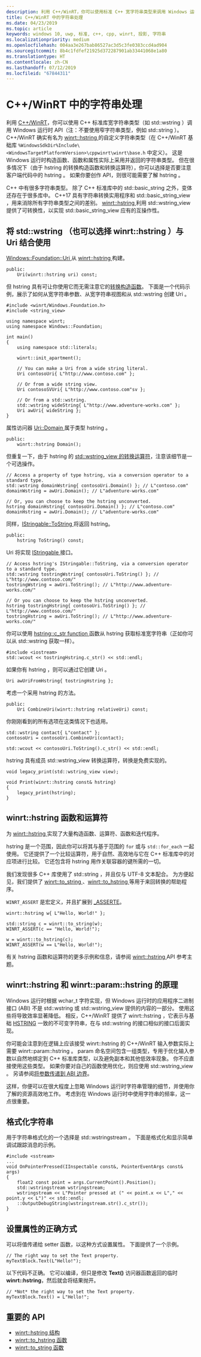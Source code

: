 ```yaml
---
description: 利用 C++/WinRT，你可以使用标准 C++ 宽字符串类型来调用 Windows 运行时 API，也可以使用 winrt::hstring 类型。
title: C++/WinRT 中的字符串处理
ms.date: 04/23/2019
ms.topic: article
keywords: windows 10, uwp, 标准, c++, cpp, winrt, 投影, 字符串
ms.localizationpriority: medium
ms.openlocfilehash: 004aa3e267bab86527ac3d5c3fe0383ccd4ad904
ms.sourcegitcommit: 8b4c1fdfef21925d372287901ab33441068e1a80
ms.translationtype: HT
ms.contentlocale: zh-CN
ms.lasthandoff: 07/12/2019
ms.locfileid: "67844311"
---
```

# <a name="string-handling-in-cwinrt"></a>C++/WinRT 中的字符串处理

利用 [C++/WinRT](/windows/uwp/cpp-and-winrt-apis/intro-to-using-cpp-with-winrt)，你可以使用 C++ 标准库宽字符串类型（如 std::wstring  ）调用 Windows 运行时 API（注：不要使用窄字符串类型，例如 std::string  ）。 C++/WinRT 确实有名为 [winrt::hstring  ](/uwp/cpp-ref-for-winrt/hstring) 的自定义字符串类型（在 C++/WinRT 基础库 `%WindowsSdkDir%Include\<WindowsTargetPlatformVersion>\cppwinrt\winrt\base.h` 中定义）。 这是 Windows 运行时构造函数、函数和属性实际上采用并返回的字符串类型。 但在很多情况下（由于 hstring  的转换构造函数和转换运算符），你可以选择是否要注意客户端代码中的 hstring  。 如果你要创作  API，则很可能需要了解 hstring  。

C++ 中有很多字符串类型。 除了 C++ 标准库中的 std::basic_string  之外，变体还存在于很多库中。 C++17 具有字符串转换实用程序和 std::basic_string_view  ，用来消除所有字符串类型之间的差别。  [winrt::hstring  ](/uwp/cpp-ref-for-winrt/hstring) 利用 std::wstring_view  提供了可转换性，以实现 std::basic_string_view  应有的互操作性。

## <a name="using-stdwstring-and-optionally-winrthstring-with-uri"></a>将 std::wstring  （也可以选择 winrt::hstring  ）与 Uri  结合使用
[Windows::Foundation::Uri  ](/uwp/api/windows.foundation.uri) 从 [winrt::hstring  ](/uwp/cpp-ref-for-winrt/hstring) 构建。

```cppwinrt
public:
    Uri(winrt::hstring uri) const;
```

但 hstring  具有可让你使用它而无需注意它的[转换构造函数](/uwp/cpp-ref-for-winrt/hstring#hstringhstring-constructor)。 下面是一个代码示例，展示了如何从宽字符串参数、从宽字符串视图和从 std::wstring  创建 Uri  。

```cppwinrt
#include <winrt/Windows.Foundation.h>
#include <string_view>

using namespace winrt;
using namespace Windows::Foundation;

int main()
{
    using namespace std::literals;

    winrt::init_apartment();

    // You can make a Uri from a wide string literal.
    Uri contosoUri{ L"http://www.contoso.com" };

    // Or from a wide string view.
    Uri contosoSVUri{ L"http://www.contoso.com"sv };

    // Or from a std::wstring.
    std::wstring wideString{ L"http://www.adventure-works.com" };
    Uri awUri{ wideString };
}
```

属性访问器 [Uri::Domain  ](https://docs.microsoft.com/uwp/api/windows.foundation.uri.Domain) 属于类型 hstring  。

```cppwinrt
public:
    winrt::hstring Domain();
```

但重复一下，由于 hstring  的 [std::wstring_view  的转换运算符](/uwp/cpp-ref-for-winrt/hstring#hstringoperator-stdwstring_view)，注意该细节是一个可选操作。

```cppwinrt
// Access a property of type hstring, via a conversion operator to a standard type.
std::wstring domainWstring{ contosoUri.Domain() }; // L"contoso.com"
domainWstring = awUri.Domain(); // L"adventure-works.com"

// Or, you can choose to keep the hstring unconverted.
hstring domainHstring{ contosoUri.Domain() }; // L"contoso.com"
domainHstring = awUri.Domain(); // L"adventure-works.com"
```

同样，[IStringable::ToString  ](https://docs.microsoft.com/windows/desktop/api/windows.foundation/nf-windows-foundation-istringable-tostring) 将返回 hstring。

```cppwinrt
public:
    hstring ToString() const;
```

Uri  将实现 [IStringable  ](https://docs.microsoft.com/windows/desktop/api/windows.foundation/nn-windows-foundation-istringable) 接口。

```cppwinrt
// Access hstring's IStringable::ToString, via a conversion operator to a standard type.
std::wstring tostringWstring{ contosoUri.ToString() }; // L"http://www.contoso.com/"
tostringWstring = awUri.ToString(); // L"http://www.adventure-works.com/"

// Or you can choose to keep the hstring unconverted.
hstring tostringHstring{ contosoUri.ToString() }; // L"http://www.contoso.com/"
tostringHstring = awUri.ToString(); // L"http://www.adventure-works.com/"
```

你可以使用 [hstring::c_str function  ](/uwp/cpp-ref-for-winrt/hstring#hstringc_str-function) 函数从 hstring  获取标准宽字符串（正如你可以从 std::wstring  获取一样）。

```cppwinrt
#include <iostream>
std::wcout << tostringHstring.c_str() << std::endl;
```
如果你有 hstring  ，则可以通过它创建 Uri  。

```cppwinrt
Uri awUriFromHstring{ tostringHstring };
```

考虑一个采用 hstring  的方法。

```cppwinrt
public:
    Uri CombineUri(winrt::hstring relativeUri) const;
```

你刚刚看到的所有选项在这类情况下也适用。

```cppwinrt
std::wstring contact{ L"contact" };
contosoUri = contosoUri.CombineUri(contact);
    
std::wcout << contosoUri.ToString().c_str() << std::endl;
```

hstring  具有成员 std::wstring_view  转换运算符，转换是免费实现的。

```cppwinrt
void legacy_print(std::wstring_view view);

void Print(winrt::hstring const& hstring)
{
    legacy_print(hstring);
}
```

## <a name="winrthstring-functions-and-operators"></a>winrt::hstring  函数和运算符
为 [winrt::hstring  ](/uwp/cpp-ref-for-winrt/hstring) 实现了大量构造函数、运算符、函数和迭代程序。

hstring  是一个范围，因此你可以将其与基于范围的 `for` 或与 `std::for_each` 一起使用。 它还提供了一个比较运算符，用于自然、高效地与它在 C++ 标准库中的对应项进行比较。 它还包含将 hstring  用作关联容器的键所需的一切。

我们发现很多 C++ 库使用了 std::string  ，并且仅与 UTF-8 文本配合。 为方便起见，我们提供了 [winrt::to_string  ](/uwp/cpp-ref-for-winrt/to-string)、[winrt::to_hstring  ](/uwp/cpp-ref-for-winrt/to-hstring) 等用于来回转换的帮助程序。

`WINRT_ASSERT` 是宏定义，并且扩展到 [_ASSERTE](/cpp/c-runtime-library/reference/assert-asserte-assert-expr-macros)。

```cppwinrt
winrt::hstring w{ L"Hello, World!" };

std::string c = winrt::to_string(w);
WINRT_ASSERT(c == "Hello, World!");

w = winrt::to_hstring(c);
WINRT_ASSERT(w == L"Hello, World!");
```

有关 hstring  函数和运算符的更多示例和信息，请参阅 [winrt::hstring  ](/uwp/cpp-ref-for-winrt/hstring) API 参考主题。

## <a name="the-rationale-for-winrthstring-and-winrtparamhstring"></a>winrt::hstring  和 winrt::param::hstring  的原理
Windows 运行时根据 wchar_t  字符实现，但 Windows 运行时的应用程序二进制接口 (ABI) 不是 std::wstring  或 std::wstring_view  提供的内容的一部分。 使用这些将导致效率显著降低。 相反，C++/WinRT 提供了 winrt::hstring  ，它表示与基础 [HSTRING](https://docs.microsoft.com/windows/desktop/WinRT/hstring) 一致的不可变字符串，在与 std::wstring  的接口相似的接口后面实现。 

你可能会注意到在逻辑上应该接受 winrt::hstring  的 C++/WinRT 输入参数实际上需要 winrt::param::hstring  。 param  命名空间包含一组类型，专用于优化输入参数以自然地绑定到 C++ 标准库类型，以及避免副本和其他低效率现象。 你不应直接使用这些类型。 如果你要对自己的函数使用优化，则应使用 std::wstring_view  。 另请参阅[将参数传递到 ABI 边界](/windows/uwp/cpp-and-winrt-apis/pass-parms-to-abi)。

这样，你便可以在很大程度上忽略 Windows 运行时字符串管理的细节，并使用你了解的资源高效地工作。 考虑到在 Windows 运行时中使用字符串的频率，这一点很重要。

## <a name="formatting-strings"></a>格式化字符串
用于字符串格式化的一个选择是 std::wstringstream  。 下面是格式化和显示简单调试跟踪消息的示例。

```cppwinrt
#include <sstream>
...
void OnPointerPressed(IInspectable const&, PointerEventArgs const& args)
{
    float2 const point = args.CurrentPoint().Position();
    std::wstringstream wstringstream;
    wstringstream << L"Pointer pressed at (" << point.x << L"," << point.y << L")" << std::endl;
    ::OutputDebugString(wstringstream.str().c_str());
}
```

## <a name="the-correct-way-to-set-a-property"></a>设置属性的正确方式

可以将值传递给 setter 函数，以这种方式设置属性。 下面提供了一个示例。

```cppwinrt
// The right way to set the Text property.
myTextBlock.Text(L"Hello!");
```

以下代码不正确。 它可以编译，但只是修改 **Text()** 访问器函数返回的临时 **winrt::hstring**，然后就会将结果抛开。

```cppwinrt
// *Not* the right way to set the Text property.
myTextBlock.Text() = L"Hello!";
```

## <a name="important-apis"></a>重要的 API
* [winrt::hstring 结构](/uwp/cpp-ref-for-winrt/hstring)
* [winrt::to_hstring 函数](/uwp/cpp-ref-for-winrt/to-hstring)
* [winrt::to_string 函数](/uwp/cpp-ref-for-winrt/to-string)
